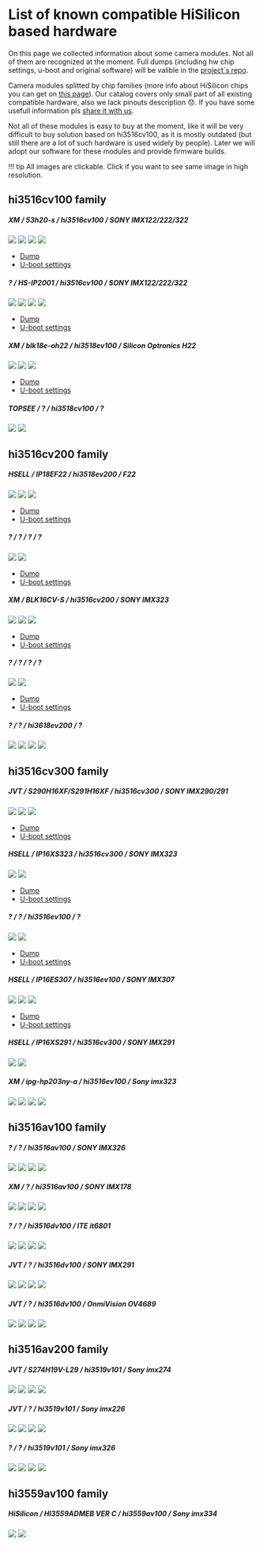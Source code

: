 # List of known compatible HiSilicon based hardware

On this page we collected information about some camera modules. Not all of them are recognized at the moment.
Full dumps (including hw chip settings, u-boot and original software) will be valible in the [project`s repo](https://github.com/OpenHisiIpCam/OpenHisiIpCam).

Camera modules splitted by chip families (more info about HiSilicon chips you can get on [this page](/hardware/hisilicon-chips/)).
Our catalog covers only small part of all existing compatible hardware, also we lack pinouts description :disappointed:. 
If you have some usefull information pls [share it with us](/contributing/).

Not all of these modules is easy to buy at the moment, like it will be very difficult to buy solution based on hi3516cv100, 
as it is mostly outdated (but still there are a lot of such hardware is used widely by people).
Later we will adopt our software for these modules and provide firmware builds.

!!! tip
    All images are clickable. Click if you want to see same image in high resolution.	

## hi3516cv100 family

##### XM / 53h20-s / hi3516cv100 / SONY IMX122/222/322
[![](/hardware/images/hi3516cv100/1/s/front.jpg)](/hardware/images/hi3516cv100/1/b/front.jpg)
[![](/hardware/images/hi3516cv100/1/s/back.jpg)](/hardware/images/hi3516cv100/1/b/back.jpg)
[![](/hardware/images/hi3516cv100/1/s/pinouts1.jpg)](/hardware/images/hi3516cv100/1/b/pinouts1.jpg)
[![](/hardware/images/hi3516cv100/1/s/pinouts2.jpg)](/hardware/images/hi3516cv100/1/b/pinouts2.jpg)

* [Dump](/hardware/dumps/hi3516cv100-1.bin)
* [U-boot settings](/hardware/dumps/hi3516cv100-1.uboot)

##### ? / HS-IP2001 /  hi3516cv100 / SONY IMX122/222/322
[![](/hardware/images/hi3516cv100/2/s/front.jpg)](/hardware/images/hi3516cv100/2/b/front.jpg)
[![](/hardware/images/hi3516cv100/2/s/back.jpg)](/hardware/images/hi3516cv100/2/b/back.jpg)
[![](/hardware/images/hi3516cv100/2/s/pinouts1.jpg)](/hardware/images/hi3516cv100/2/b/pinouts1.jpg)
[![](/hardware/images/hi3516cv100/2/s/pinouts2.jpg)](/hardware/images/hi3516cv100/2/b/pinouts2.jpg)

* [Dump](/hardware/dumps/hi3516cv100-2.bin)
* [U-boot settings](/hardware/dumps/hi3516cv100-2.uboot)

##### XM / blk18e-oh22 / hi3518ev100 / Silicon Optronics H22
[![](/hardware/images/hi3516cv100/3/s/front.jpg)](/hardware/images/hi3516cv100/3/b/front.jpg)
[![](/hardware/images/hi3516cv100/3/s/back.jpg)](/hardware/images/hi3516cv100/3/b/back.jpg)
[![](/hardware/images/hi3516cv100/3/s/pinouts1.jpg)](/hardware/images/hi3516cv100/3/b/pinouts1.jpg)

* [Dump](/hardware/dumps/hi3516cv100-3.bin)
* [U-boot settings](/hardware/dumps/hi3516cv100-3.uboot)

##### TOPSEE / ? / hi3518cv100 / ?
[![](/hardware/images/hi3516cv100/4/s/front.jpg)](/hardware/images/hi3516cv100/4/b/front.jpg)
[![](/hardware/images/hi3516cv100/4/s/back.jpg)](/hardware/images/hi3516cv100/4/b/back.jpg)

## hi3516cv200 family

##### HSELL / IP18EF22 / hi3518ev200 / F22
[![](/hardware/images/hi3516cv200/1/s/front.jpg)](/hardware/images/hi3516cv200/1/b/front.jpg)
[![](/hardware/images/hi3516cv200/1/s/back.jpg)](/hardware/images/hi3516cv200/1/b/back.jpg)
[![](/hardware/images/hi3516cv200/1/s/pinouts1.jpg)](/hardware/images/hi3516cv200/1/b/pinouts1.jpg)

* [Dump](/hardware/dumps/hi3516cv200-1.bin)
* [U-boot settings](/hardware/dumps/hi3516cv200-1.uboot)

##### ? / ? / ? / ?
[![](/hardware/images/hi3516cv200/2/s/front.jpg)](/hardware/images/hi3516cv200/2/b/front.jpg)
[![](/hardware/images/hi3516cv200/2/s/back.jpg)](/hardware/images/hi3516cv200/2/b/back.jpg)

* [Dump](/hardware/dumps/hi3516cv200-2.bin)
* [U-boot settings](/hardware/dumps/hi3516cv200-2.uboot)

##### XM / BLK16CV-S / hi3516cv200 / SONY IMX323
[![](/hardware/images/hi3516cv200/3/s/front.jpg)](/hardware/images/hi3516cv200/3/b/front.jpg)
[![](/hardware/images/hi3516cv200/3/s/back.jpg)](/hardware/images/hi3516cv200/3/b/back.jpg)
[![](/hardware/images/hi3516cv200/3/s/pinouts1.jpg)](/hardware/images/hi3516cv200/3/b/pinouts1.jpg)

* [Dump](/hardware/dumps/hi3516cv200-3.bin)
* [U-boot settings](/hardware/dumps/hi3516cv200-3.uboot)

##### ? / ? / ? / ?
[![](/hardware/images/hi3516cv200/4/s/front.jpg)](/hardware/images/hi3516cv200/4/b/front.jpg)
[![](/hardware/images/hi3516cv200/4/s/back.jpg)](/hardware/images/hi3516cv200/4/b/back.jpg)

* [Dump](/hardware/dumps/hi3516cv200-4.bin)
* [U-boot settings](/hardware/dumps/hi3516cv200-4.uboot)

##### ? / ? / hi3618ev200 / ?
[![](/hardware/images/hi3516cv200/5/s/1.jpg)](/hardware/images/hi3516cv200/5/b/1.jpg)
[![](/hardware/images/hi3516cv200/5/s/2.jpg)](/hardware/images/hi3516cv200/5/b/2.jpg)
[![](/hardware/images/hi3516cv200/5/s/3.jpg)](/hardware/images/hi3516cv200/5/b/3.jpg)
[![](/hardware/images/hi3516cv200/5/s/4.jpg)](/hardware/images/hi3516cv200/5/b/4.jpg)



## hi3516cv300 family

##### JVT / S290H16XF/S291H16XF / hi3516cv300 / SONY IMX290/291 
[![](/hardware/images/hi3516cv300/1/s/front.jpg)](/hardware/images/hi3516cv300/1/b/front.jpg)
[![](/hardware/images/hi3516cv300/1/s/back.jpg)](/hardware/images/hi3516cv300/1/b/back.jpg)
[![](/hardware/images/hi3516cv300/1/s/pinouts1.jpg)](/hardware/images/hi3516cv300/1/b/pinouts1.jpg)

* [Dump](/hardware/dumps/hi3516cv300-1.bin)
* [U-boot settings](/hardware/dumps/hi3516cv300-1.uboot)

##### HSELL / IP16XS323 / hi3516cv300 / SONY IMX323
[![](/hardware/images/hi3516cv300/2/s/front.jpg)](/hardware/images/hi3516cv300/2/b/front.jpg)
[![](/hardware/images/hi3516cv300/2/s/back.jpg)](/hardware/images/hi3516cv300/2/b/back.jpg)

* [Dump](/hardware/dumps/hi3516cv300-2.bin)
* [U-boot settings](/hardware/dumps/hi3516cv300-2.uboot)

##### ? / ? / hi3516ev100 / ?
[![](/hardware/images/hi3516cv300/3/s/front.jpg)](/hardware/images/hi3516cv300/3/b/front.jpg)
[![](/hardware/images/hi3516cv300/3/s/back.jpg)](/hardware/images/hi3516cv300/3/b/back.jpg)

* [Dump](/hardware/dumps/hi3516cv300-3.bin)
* [U-boot settings](/hardware/dumps/hi3516cv300-3.uboot)

##### HSELL / IP16ES307 / hi3516ev100 / SONY IMX307
[![](/hardware/images/hi3516cv300/4/s/front.jpg)](/hardware/images/hi3516cv300/4/b/front.jpg)
[![](/hardware/images/hi3516cv300/4/s/back.jpg)](/hardware/images/hi3516cv300/4/b/back.jpg)
[![](/hardware/images/hi3516cv300/4/s/pinouts1.jpg)](/hardware/images/hi3516cv300/4/b/pinouts1.jpg)

* [Dump](/hardware/dumps/hi3516cv300-4.bin)
* [U-boot settings](/hardware/dumps/hi3516cv300-4.uboot)

##### HSELL / IP16XS291 / hi3516cv300 / SONY IMX291
[![](/hardware/images/hi3516cv300/5/s/front.jpg)](/hardware/images/hi3516cv300/5/b/front.jpg)
[![](/hardware/images/hi3516cv300/5/s/back.jpg)](/hardware/images/hi3516cv300/5/b/back.jpg)

##### XM / ipg-hp203ny-a / hi3516ev100 / Sony imx323
[![](/hardware/images/hi3516cv300/7/s/front1.jpg)](/hardware/images/hi3516cv300/7/b/front1.jpg)
[![](/hardware/images/hi3516cv300/7/s/front2.jpg)](/hardware/images/hi3516cv300/7/b/front2.jpg)
[![](/hardware/images/hi3516cv300/7/s/back1.jpg)](/hardware/images/hi3516cv300/7/b/back1.jpg)
[![](/hardware/images/hi3516cv300/7/s/back2.jpg)](/hardware/images/hi3516cv300/7/b/back2.jpg)

## hi3516av100 family

##### ? / ? / hi3516av100 / SONY IMX326
[![](/hardware/images/hi3516av100/1/s/front1.jpg)](/hardware/images/hi3516av100/1/b/front1.jpg)
[![](/hardware/images/hi3516av100/1/s/back1.jpg)](/hardware/images/hi3516av100/1/b/back1.jpg)
[![](/hardware/images/hi3516av100/1/s/front2.jpg)](/hardware/images/hi3516av100/1/b/front2.jpg)
[![](/hardware/images/hi3516av100/1/s/back2.jpg)](/hardware/images/hi3516av100/1/b/back2.jpg)

##### XM / ? / hi3516av100 / SONY IMX178
[![](/hardware/images/hi3516av100/2/s/front1.jpg)](/hardware/images/hi3516av100/2/b/front1.jpg)
[![](/hardware/images/hi3516av100/2/s/back1.jpg)](/hardware/images/hi3516av100/2/b/back1.jpg)
[![](/hardware/images/hi3516av100/2/s/front2.jpg)](/hardware/images/hi3516av100/2/b/front2.jpg)
[![](/hardware/images/hi3516av100/2/s/back2.jpg)](/hardware/images/hi3516av100/2/b/back2.jpg)

##### ? / ? / hi3516dv100 / ITE it6801
[![](/hardware/images/hi3516av100/3/s/1.jpg)](/hardware/images/hi3516av100/3/b/1.jpg)
[![](/hardware/images/hi3516av100/3/s/2.jpg)](/hardware/images/hi3516av100/3/b/2.jpg)
[![](/hardware/images/hi3516av100/3/s/3.jpg)](/hardware/images/hi3516av100/3/b/3.jpg)
[![](/hardware/images/hi3516av100/3/s/4.jpg)](/hardware/images/hi3516av100/3/b/4.jpg)

##### JVT / ? / hi3516dv100 / SONY IMX291
[![](/hardware/images/hi3516av100/4/s/front1.jpg)](/hardware/images/hi3516av100/4/b/front1.jpg)
[![](/hardware/images/hi3516av100/4/s/back1.jpg)](/hardware/images/hi3516av100/4/b/back1.jpg)
[![](/hardware/images/hi3516av100/4/s/front2.jpg)](/hardware/images/hi3516av100/4/b/front2.jpg)
[![](/hardware/images/hi3516av100/4/s/back2.jpg)](/hardware/images/hi3516av100/4/b/back2.jpg)

##### JVT / ? / hi3516dv100 / OnmiVision OV4689
[![](/hardware/images/hi3516av100/5/s/front1.jpg)](/hardware/images/hi3516av100/5/b/front1.jpg)
[![](/hardware/images/hi3516av100/5/s/back1.jpg)](/hardware/images/hi3516av100/5/b/back1.jpg)
[![](/hardware/images/hi3516av100/5/s/front2.jpg)](/hardware/images/hi3516av100/5/b/front2.jpg)
[![](/hardware/images/hi3516av100/5/s/back2.jpg)](/hardware/images/hi3516av100/5/b/back2.jpg)


## hi3516av200 family

##### JVT / S274H19V-L29 / hi3519v101 / Sony imx274
[![](/hardware/images/hi3516av200/1/s/front1.jpg)](/hardware/images/hi3516av200/1/b/front1.jpg)
[![](/hardware/images/hi3516av200/1/s/back1.jpg)](/hardware/images/hi3516av200/1/b/back1.jpg)
[![](/hardware/images/hi3516av200/1/s/front2.jpg)](/hardware/images/hi3516av200/1/b/front2.jpg)
[![](/hardware/images/hi3516av200/1/s/back2.jpg)](/hardware/images/hi3516av200/1/b/back2.jpg)

##### JVT / ? / hi3519v101 / Sony imx226
[![](/hardware/images/hi3516av200/2/s/front1.jpg)](/hardware/images/hi3516av200/2/b/front1.jpg)
[![](/hardware/images/hi3516av200/2/s/front2.jpg)](/hardware/images/hi3516av200/2/b/front2.jpg)
[![](/hardware/images/hi3516av200/2/s/back1.jpg)](/hardware/images/hi3516av200/2/b/back1.jpg)
[![](/hardware/images/hi3516av200/2/s/back2.jpg)](/hardware/images/hi3516av200/2/b/back2.jpg)

##### ? / ? / hi3519v101 / Sony imx326
[![](/hardware/images/hi3516av200/3/s/front1.jpg)](/hardware/images/hi3516av200/3/b/front1.jpg)
[![](/hardware/images/hi3516av200/3/s/front2.jpg)](/hardware/images/hi3516av200/3/b/front2.jpg)
[![](/hardware/images/hi3516av200/3/s/back1.jpg)](/hardware/images/hi3516av200/3/b/back1.jpg)
[![](/hardware/images/hi3516av200/3/s/back2.jpg)](/hardware/images/hi3516av200/3/b/back2.jpg)

## hi3559av100 family

##### HiSilicon / HI3559ADMEB VER C / hi3559av100 / Sony imx334
[![](/hardware/images/hi3559av100/1/s/1.jpg)](/hardware/images/hi3559av100/1/b/1.jpg)
[![](/hardware/images/hi3559av100/1/s/2.jpg)](/hardware/images/hi3559av100/1/b/2.jpg)

